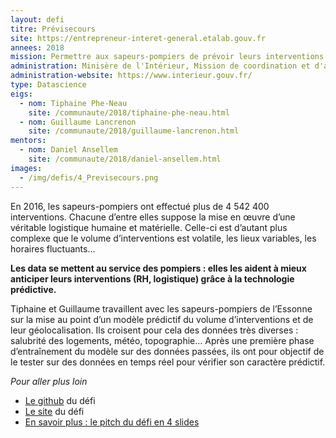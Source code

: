 ```yaml
---
layout: defi
titre: Prévisecours
site: https://entrepreneur-interet-general.etalab.gouv.fr
annees: 2018
mission: Permettre aux sapeurs-pompiers de prévoir leurs interventions futures
administration: Minisère de l'Intérieur, Mission de coordination et d'appui à la valorisation des données
administration-website: https://www.interieur.gouv.fr/
type: Datascience
eigs:
  - nom: Tiphaine Phe-Neau
    site: /communaute/2018/tiphaine-phe-neau.html
  - nom: Guillaume Lancrenon
    site: /communaute/2018/guillaume-lancrenon.html
mentors:
  - nom: Daniel Ansellem
    site: /communaute/2018/daniel-ansellem.html
images:
  - /img/defis/4_Previsecours.png
---
```


En 2016, les sapeurs-pompiers ont effectué plus de 4 542 400 interventions. Chacune d’entre elles suppose la mise en œuvre d’une véritable logistique humaine et matérielle. Celle-ci est d’autant plus complexe que le volume d’interventions est volatile, les lieux variables, les horaires fluctuants… 

**Les data se mettent au service des pompiers : elles les aident à mieux anticiper leurs interventions (RH, logistique) grâce à la technologie prédictive.** 

Tiphaine et Guillaume travaillent avec les sapeurs-pompiers de l’Essonne sur la mise au point d’un modèle prédictif du volume d’interventions et de leur géolocalisation. Ils croisent pour cela des données très diverses : salubrité des logements, météo, topographie… Après une première phase d’entraînement du modèle sur des données passées, ils ont pour objectif de le tester sur des données en temps réel pour vérifier son caractère prédictif.

_Pour aller plus loin_

* [Le github](https://github.com/previsecours) du défi
* [Le site](http://previsecours.fr/) du défi
* [En savoir plus : le pitch du défi en 4 slides](https://www.slideshare.net/Etalab/eig-promo-2-prsentation-du-dfi-prvisecours/1)
